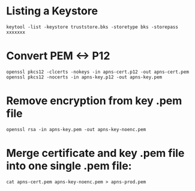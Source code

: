 
# Listing a Keystore 
`keytool -list -keystore truststore.bks -storetype bks -storepass xxxxxxx`


# Convert PEM <-> P12 
```
openssl pkcs12 -clcerts -nokeys -in apns-cert.p12 -out apns-cert.pem
openssl pkcs12 -nocerts -in apns-key.p12 -out apns-key.pem
```

# Remove encryption from key .pem file 
`openssl rsa -in apns-key.pem -out apns-key-noenc.pem`

# Merge certificate and key .pem file into one single .pem file:
`cat apns-cert.pem apns-key-noenc.pem > apns-prod.pem`

